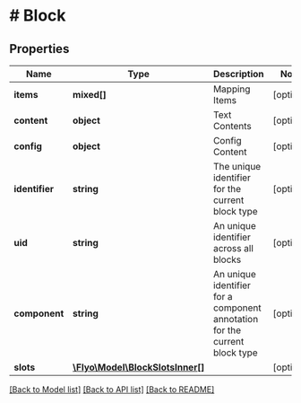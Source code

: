 # # Block

## Properties

Name | Type | Description | Notes
------------ | ------------- | ------------- | -------------
**items** | **mixed[]** | Mapping Items | [optional]
**content** | **object** | Text Contents | [optional]
**config** | **object** | Config Content | [optional]
**identifier** | **string** | The unique identifier for the current block type | [optional]
**uid** | **string** | An unique identifier across all blocks | [optional]
**component** | **string** | An unique identifier for a component annotation for the current block type | [optional]
**slots** | [**\Flyo\Model\BlockSlotsInner[]**](BlockSlotsInner.md) |  | [optional]

[[Back to Model list]](../../README.md#models) [[Back to API list]](../../README.md#endpoints) [[Back to README]](../../README.md)
